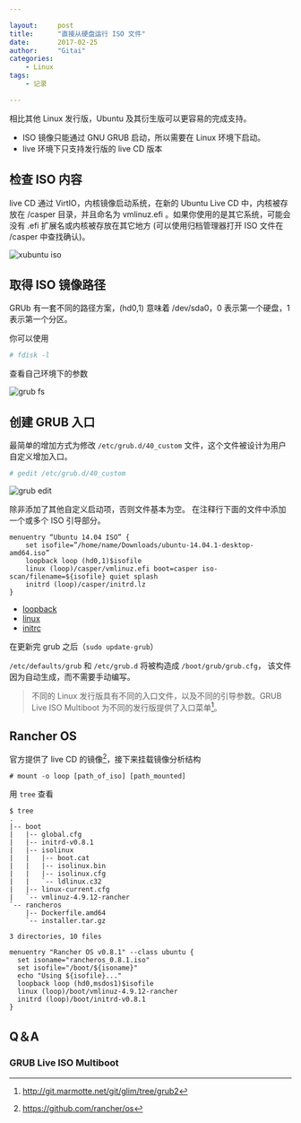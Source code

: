 ```yaml
---

layout:     post
title:      "直接从硬盘运行 ISO 文件"
date:       2017-02-25
author:     "Gitai"
categories:
    - Linux
tags:
    - 记录

---
```



相比其他 Linux 发行版，Ubuntu 及其衍生版可以更容易的完成支持。

* ISO 镜像只能通过 GNU GRUB 启动，所以需要在 Linux 环境下启动。
* live 环境下只支持发行版的 live CD 版本

<!--more-->

## 检查 ISO 内容

live CD 通过 VirtIO，内核镜像启动系统，在新的 Ubuntu Live CD 中，内核被存放在 /casper 目录，并且命名为 vmlinuz.efi 。如果你使用的是其它系统，可能会没有 .efi 扩展名或内核被存放在其它地方 (可以使用归档管理器打开 ISO 文件在 /casper 中查找确认)。

![xubuntu iso][1]

## 取得 ISO 镜像路径

GRUb 有一套不同的路径方案，(hd0,1) 意味着 /dev/sda0，0 表示第一个硬盘，1 表示第一个分区。

你可以使用

```sh
# fdisk -l
```
查看自己环境下的参数

![grub fs][2]

## 创建 GRUB 入口

最简单的增加方式为修改 `/etc/grub.d/40_custom` 文件，这个文件被设计为用户自定义增加入口。
```sh
# gedit /etc/grub.d/40_custom
```

![grub edit][3]

除非添加了其他自定义启动项，否则文件基本为空。 在注释行下面的文件中添加一个或多个 ISO 引导部分。

```
menuentry “Ubuntu 14.04 ISO” {
    set isofile=”/home/name/Downloads/ubuntu-14.04.1-desktop-amd64.iso”
    loopback loop (hd0,1)$isofile
    linux (loop)/casper/vmlinuz.efi boot=casper iso-scan/filename=${isofile} quiet splash
    initrd (loop)/casper/initrd.lz
}
```
* [loopback](https://www.gnu.org/software/grub/manual/html_node/loopback.html#loopback)
* [linux](https://www.gnu.org/software/grub/manual/html_node/linux.html#linux)
* [initrc](https://www.gnu.org/software/grub/manual/html_node/initrd.html#initrd)

在更新完 grub 之后（`sudo update-grub`）

`/etc/defaults/grub` 和 `/etc/grub.d` 将被构造成 `/boot/grub/grub.cfg`， 该文件因为自动生成，而不需要手动编写。

> 不同的 Linux 发行版具有不同的入口文件，以及不同的引导参数。GRUB Live ISO Multiboot 为不同的发行版提供了入口菜单[^1]。

## Rancher OS

官方提供了 live CD 的镜像[^2]，接下来挂载镜像分析结构

```shell
# mount -o loop [path_of_iso] [path_mounted] 
```

用 `tree` 查看

```shell
$ tree
.
|-- boot
|   |-- global.cfg
|   |-- initrd-v0.8.1
|   |-- isolinux
|   |   |-- boot.cat
|   |   |-- isolinux.bin
|   |   |-- isolinux.cfg
|   |   `-- ldlinux.c32
|   |-- linux-current.cfg
|   `-- vmlinuz-4.9.12-rancher
`-- rancheros
    |-- Dockerfile.amd64
    `-- installer.tar.gz

3 directories, 10 files
```

```
menuentry "Rancher OS v0.8.1" --class ubuntu {
  set isoname="rancheros_0.8.1.iso"
  set isofile="/boot/${isoname}"
  echo "Using ${isofile}..."
  loopback loop (hd0,msdos1)$isofile
  linux (loop)/boot/vmlinuz-4.9.12-rancher 
  initrd (loop)/boot/initrd-v0.8.1
}
```


## Q＆A
### GRUB Live ISO Multiboot	




  [1]: https://www.howtogeek.com/wp-content/uploads/2014/09/xvmlinuz-and-initrd-file-locations.png.pagespeed.gp+jp+jw+pj+ws+js+rj+rp+rw+ri+cp+md.ic.hB1yMlHMr2.png
  [2]: https://www.howtogeek.com/wp-content/uploads/2014/09/fdisk-l-command.png
  [3]: https://www.howtogeek.com/wp-content/uploads/2014/09/add-custom-boot-menu-entries-to-grub.png
  [^1]: http://git.marmotte.net/git/glim/tree/grub2
  
  [^2]: https://github.com/rancher/os
  
  [^3]: https://linux.cn/article-6424-1.html
  [^4]: 在腾讯云服务器中重装 Windows 系统为 Linux 系统 https://danknest.org/install-linux-on-qcloud-windows-cvm
